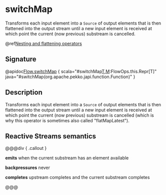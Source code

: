 # switchMap

Transforms each input element into a `Source` of output elements that is then flattened into the output stream until a 
new input element is received at which point the current (now previous) substream is cancelled.

@ref[Nesting and flattening operators](../index.md#nesting-and-flattening-operators)

## Signature

@apidoc[Flow.switchMap](Flow) { scala="#switchMap[T,M](f:Out=%3Eorg.apache.pekko.stream.Graph[org.apache.pekko.stream.SourceShape[T],M]):FlowOps.this.Repr[T]" java="#switchMap(org.apache.pekko.japi.function.Function)" } 

## Description

Transforms each input element into a `Source` of output elements that is then flattened into the output stream until a 
new input element is received at which point the current (now previous) substream is cancelled (which is why this
operator is sometimes also called "flatMapLatest").

## Reactive Streams semantics

@@@div { .callout }

**emits** when the current substream has an element available

**backpressures** never

**completes** upstream completes and the current substream completes

@@@


